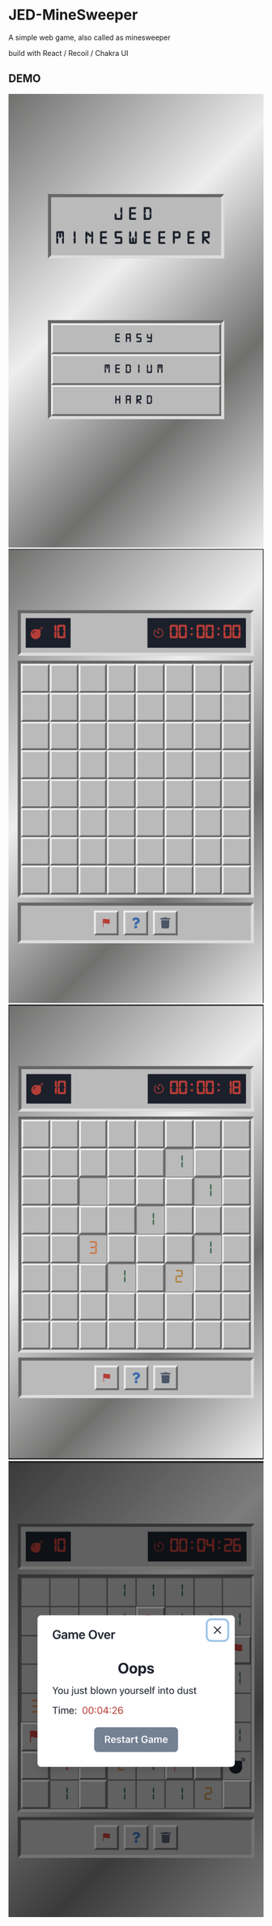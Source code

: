 # **JED-MineSweeper**

A simple web game, also called as minesweeper

build with React / Recoil / Chakra UI

## DEMO

![LOBBY](./readme/lobby.png)
![GAME-IDLE](./readme/game-idle.png)
![GAME-RUNNING](./readme/game-running.png)
![GAME-OVER](./readme/game-over.png)
